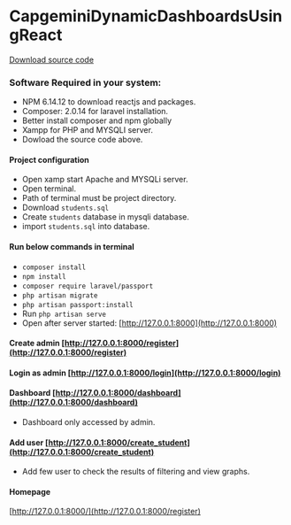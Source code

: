 # CapgeminiDynamicDashboardsUsingReact
[Download source code](https://drive.google.com/file/d/1XE_BUm26J6DY71NT2aHomiMD26vmd8d7/view?usp=sharing)

### Software Required in your system:
* NPM 6.14.12 to download reactjs and packages.
* Composer: 2.0.14 for laravel installation.
* Better install composer and npm globally
* Xampp for PHP and MYSQLI server.
* Dowload the source code above.

#### Project configuration
* Open xamp start Apache and MYSQLi server.
* Open terminal.
* Path of terminal must be project directory.
* Download ```students.sql``` 
* Create ```students``` database in mysqli database.
* import ```students.sql``` into database.

#### Run below commands in terminal
* ``` composer install ```
* ``` npm install ```
* ``` composer require laravel/passport ```
* ``` php artisan migrate ```
* ``` php artisan passport:install ```
* Run ``` php artisan serve ```
* Open after server started:  [http://127.0.0.1:8000](http://127.0.0.1:8000)

#### Create admin [http://127.0.0.1:8000/register](http://127.0.0.1:8000/register)

#### Login as admin [http://127.0.0.1:8000/login](http://127.0.0.1:8000/login)

#### Dashboard [http://127.0.0.1:8000/dashboard](http://127.0.0.1:8000/dashboard)
* Dashboard only accessed by admin.

#### Add user [http://127.0.0.1:8000/create_student](http://127.0.0.1:8000/create_student)
* Add few user to check the results of filtering and view graphs.

#### Homepage
[http://127.0.0.1:8000/](http://127.0.0.1:8000/register)
